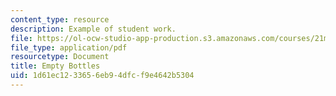 ```yaml
---
content_type: resource
description: Example of student work.
file: https://ol-ocw-studio-app-production.s3.amazonaws.com/courses/21m-342-composing-for-jazz-orchestra-fall-2008/1d61ec1233656eb94dfcf9e4642b5304_empty_bottles.pdf
file_type: application/pdf
resourcetype: Document
title: Empty Bottles
uid: 1d61ec12-3365-6eb9-4dfc-f9e4642b5304
---
```

